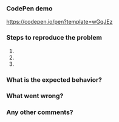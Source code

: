 <!--
Thanks for your interest in contributing to Popper.js!  
Please, make sure to fill all the sections of the template before submitting any issue. 

Issues without the required informations will be closed.
Do not delete this template or it will be closed!

Want your issue to be fixed earlier? Create a PR that introduces a CI test that fails
because of the bug you found!
-->

### CodePen demo

<!--
Use this CodePen template to allow the contributors to easily reproduce your problem.  
-->

https://codepen.io/pen?template=wGqJEz

### Steps to reproduce the problem

1.  
2.  
3.  

### What is the expected behavior?

<!-- Describe what you would have expected. -->

### What went wrong?

<!-- Describe what went wrong. -->

### Any other comments?

<!-- Any additional information. -->
